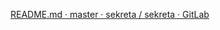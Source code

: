 
[README.md · master · sekreta / sekreta · GitLab](https://gitlab.com/sekreta/sekreta/blob/master/README.md)
